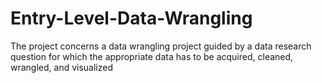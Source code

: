 # Entry-Level-Data-Wrangling
The project concerns a data wrangling project guided by a data research question for which the appropriate data has to be acquired, cleaned, wrangled, and visualized
